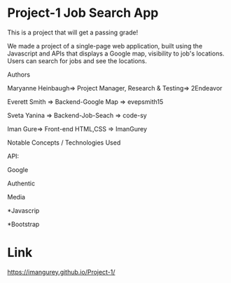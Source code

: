 # Project-1  Job Search App

This is a project that will get a passing grade!

We made a project of a single-page web application, built using the Javascript and APIs that displays a Google map, visibility to job's locations. Users can search for jobs and see the locations.



Authors

Maryanne Heinbaugh=> Project Manager, Research & Testing=> 2Endeavor

Everett Smith => Backend-Google Map => evepsmith15

Sveta Yanina => Backend-Job-Seach => code-sy

Iman Gure=> Front-end HTML,CSS =>  ImanGurey












Notable Concepts / Technologies Used

API:

Google

Authentic


Media

*Javascrip

*Bootstrap



# Link

https://imangurey.github.io/Project-1/

